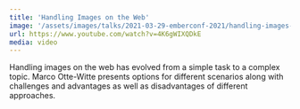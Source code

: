 ```yaml
---
title: 'Handling Images on the Web'
image: '/assets/images/talks/2021-03-29-emberconf-2021/handling-images-on-the-web.jpg'
url: https://www.youtube.com/watch?v=4K6gWIXQDkE
media: video
---
```


Handling images on the web has evolved from a simple task to a complex topic.
Marco Otte-Witte presents options for different scenarios along with challenges
and advantages as well as disadvantages of different approaches.
